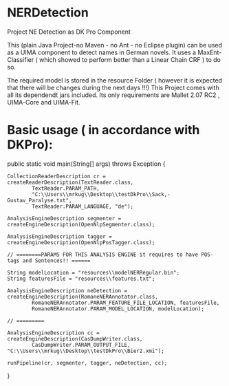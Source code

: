 # NERDetection
Project NE Detection as DK Pro Component

This (plain Java Project-no Maven - no Ant - no Eclipse plugin) can be used as a UIMA component to detect names in German
novels. It uses a MaxEnt-Classifier ( which showed to perform better than a Linear Chain CRF ) to do so.

The required model is stored in the resource Folder ( however it is expected that there will be changes during the next days !!!) This Project comes with all its dependendt jars included.
Its only requirements are Mallet 2.07 RC2 , UIMA-Core and UIMA-Fit.

Basic usage ( in accordance with DKPro):
==========================================

 public static void main(String[] args) throws Exception {
 
    CollectionReaderDescription cr = createReaderDescription(TextReader.class,
            TextReader.PARAM_PATH,
            "C:\\Users\\mrkug\\Desktop\\testDkPro\\Sack,-Gustav_Paralyse.txt",
            TextReader.PARAM_LANGUAGE, "de");

    AnalysisEngineDescription segmenter = createEngineDescription(OpenNlpSegmenter.class);

    AnalysisEngineDescription tagger = createEngineDescription(OpenNlpPosTagger.class);

    // ========PARAMS FOR THIS ANALYSIS ENGINE it requires to have POS-tags and Sentences!! ======

    String modelLocation = "resources\\modelNERRegular.bin";
    String featuresFile = "resources\\features.txt";

    AnalysisEngineDescription neDetection = createEngineDescription(RomaneNERAnnotator.class,
            RomaneNERAnnotator.PARAM_FEATURE_FILE_LOCATION, featuresFile,
            RomaneNERAnnotator.PARAM_MODEL_LOCATION, modelLocation);

    // =========

    AnalysisEngineDescription cc = createEngineDescription(CasDumpWriter.class,
            CasDumpWriter.PARAM_OUTPUT_FILE, "C:\\Users\\mrkug\\Desktop\\testDkPro\\Bier2.xmi");

    runPipeline(cr, segmenter, tagger, neDetection, cc);
  }


